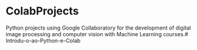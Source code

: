 # ColabProjects

Python projects using Google Collaboratory for the development of digital image processing and computer vision with Machine Learning courses.# Introdu-o-ao-Python-e-Colab
